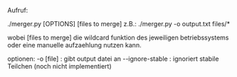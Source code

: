 Aufruf:

./merger.py [OPTIONS] [files to merge]
z.B.: ./merger.py -o output.txt files/*

wobei [files to merge] die wildcard funktion des jeweiligen betriebssystems oder eine manuelle aufzaehlung nutzen kann.

optionen:
  -o [file] : gibt output datei an
  --ignore-stable : ignoriert stabile Teilchen (noch nicht implementiert)
